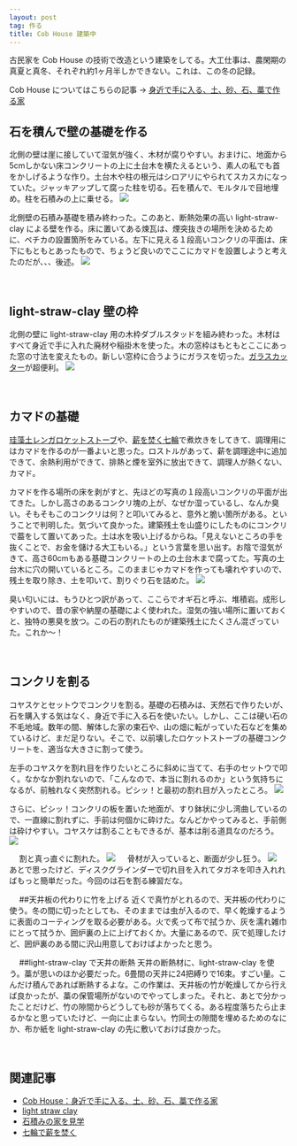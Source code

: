 ```yaml
---
layout: post
tag: 作る
title: Cob House 建築中
---
```


古民家を Cob House の技術で改造という建築をしてる。大工仕事は、農閑期の真夏と真冬、それぞれ約1ヶ月半しかできない。これは、この冬の記録。

Cob House についてはこちらの記事 → [身近で手に入る、土、砂、石、藁で作る家](http://kobapan.com/blog/2017/09/30/cob-house.html)


## 石を積んで壁の基礎を作る

北側の壁は崖に接していて湿気が強く、木材が腐りやすい。おまけに、地面から5cmしかない床コンクリートの上に土台木を横たえるという、素人の私でも首をかしげるような作り。土台木や柱の根元はシロアリにやられてスカスカになっていた。ジャッキアップして腐った柱を切る。石を積んで、モルタルで目地埋め。柱を石積みの上に乗せる。
![](https://c1.staticflickr.com/5/4574/26852445179_3780f8e185.jpg)
　

北側壁の石積み基礎を積み終わった。このあと、断熱効果の高い light-straw-clay による壁を作る。床に置いてある煉瓦は、煙突抜きの場所を決めるために、ペチカの設置箇所をみている。左下に見える１段高いコンクリの平面は、床下にもともとあったもので、ちょうど良いのでここにカマドを設置しようと考えたのだが、、、後述。
![](https://c1.staticflickr.com/5/4544/26852458949_fc4a8aa5b4.jpg)

　
## light-straw-clay 壁の枠

北側の壁に light-straw-clay 用の木枠ダブルスタッドを組み終わった。木材はすべて身近で手に入れた廃材や稲掛木を使った。木の窓枠はもともとここにあった窓の寸法を変えたもの。新しい窓枠に合うようにガラスを切った。<a href="https://amzn.to/2LAHrDi">ガラスカッター</a>が超便利。
![](https://c1.staticflickr.com/1/867/27395321298_e05502c8e2.jpg)

　
## カマドの基礎
[珪藻土レンガロケットストーブ](http://kobapan.com/blog/2017/02/18/rocket.html)や、[薪を焚く七輪](http://kobapan.com/blog/2017/03/23/hichirin.html)で煮炊きをしてきて、調理用にはカマドを作るのが一番よいと思った。ロストルがあって、薪を調理途中に追加できて、余熱利用ができて、排熱と煙を室外に放出できて、調理人が熱くない、カマド。

カマドを作る場所の床を剥がすと、先ほどの写真の１段高いコンクリの平面が出てきた。しかし高さのあるコンクリ塊の上が、なぜか湿っているし、なんか臭い。そもそもこのコンクリは何？と叩いてみると、意外と脆い箇所がある。ということで判明した。気づいて良かった。建築残土を山盛りにしたものにコンクリで葢をして置いてあった。土は水を吸い上げるからね。「見えないところの手を抜くことで、お金を儲ける大工もいる。」という言葉を思い出す。お陰で湿気がきて、高さ60cmもある基礎コンクリートの上の土台木まで腐ってた。写真の土台木に穴の開いているところ。このままじゃカマドを作っても壊れやすいので、残土を取り除き、土を叩いて、割りぐり石を詰めた。
![](https://c1.staticflickr.com/1/872/26396771967_2ca81d9b4a.jpg)

臭い匂いには、もうひとつ訳があって、ここらでオギ石と呼ぶ、堆積岩。成形しやすいので、昔の家や納屋の基礎によく使われた。湿気の強い場所に置いておくと、独特の悪臭を放つ。この石の割れたものが建築残土にたくさん混ざっていた。これか～！

　
## コンクリを割る
コヤスケとセットウでコンクリを割る。基礎の石積みは、天然石で作りたいが、石を購入する気はなく、身近で手に入る石を使いたい。しかし、ここは硬い石の不毛地域。数年の間、解体した家の束石や、山の畑に転がっていた石などを集めているけど、まだ足りない。そこで、以前壊したロケットストーブの基礎コンクリートを、適当な大きさに割って使う。

左手のコヤスケを割れ目を作りたいところに斜めに当てて、右手のセットウで叩く。なかなか割れないので、「こんなので、本当に割れるのか」という気持ちになるが、前触れなく突然割れる。ピシッ！と最初の割れ目が入ったところ。
![](https://c1.staticflickr.com/5/4547/24976005098_788dcd2462.jpg)
　

さらに、ピシッ！コンクリの板を置いた地面が、すり鉢状に少し湾曲しているので、一直線に割れずに、手前は何個かに砕けた。なんどかやってみると、手前側は砕けやすい。コヤスケは割ることもできるが、基本は削る道具なのだろう。
![](https://c1.staticflickr.com/5/4543/37961327995_8de060063c.jpg)

　
割と真っ直ぐに割れた。
![](https://c1.staticflickr.com/5/4568/38817306642_769c69f85d.jpg)
　
骨材が入っていると、断面が少し狂う。
![](https://c1.staticflickr.com/5/4541/27071938039_ff1876b73a.jpg)
　
あとで思ったけど、ディスクグラインダーで切れ目を入れてタガネを叩き入れればもっと簡単だった。今回のは石を割る練習だな。

　
##天井板の代わりに竹を上げる
近くで真竹がとれるので、天井板の代わりに使う。冬の間に切ったとしても、そのままでは虫が入るので、早く乾燥するように表面のコーティングを取る必要がある。火で炙って布で拭うか、灰を濡れ雑巾にとって拭うか、囲炉裏の上に上げておくか。大量にあるので、灰で処理したけど、囲炉裏のある間に沢山用意しておけばよかったと思う。

　
##light-straw-clay で天井の断熱
天井の断熱材に、light-straw-clay を使う。藁が思いのほか必要だった。6畳間の天井に24把縛りで16束。すごい量。こんだけ積んであれば断熱するよな。この作業は、天井板の竹が乾燥してから行えば良かったが、藁の保管場所がないのでやってしまった。それと、あとで分かったことだけど、竹の隙間からどうしても砂が落ちてくる。ある程度落ちたら止まるかなと思っていたけど、一向に止まらない。竹同士の隙間を埋めるためのなにか、布か紙を light-straw-clay の先に敷いておけば良かった。


　
## 関連記事
- [Cob House：身近で手に入る、土、砂、石、藁で作る家](http://kobapan.com/blog/2017/09/30/cob-house.html)
- [light straw clay](http://kobapan.com/blog/2017/12/01/light-straw-clay.html)
- [石積みの家を見学](http://kobapan.com/blog/2017/03/13/ishidumi.html)
- [七輪で薪を焚く](http://kobapan.com/blog/2017/03/23/hichirin.html)

